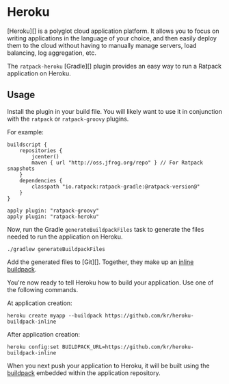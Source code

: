 # Heroku

[Heroku][] is a polyglot cloud application platform.  It allows you to focus on writing applications in the language of your choice, and then easily deploy them to the cloud without having to manually manage servers, load balancing, log aggregation, etc.

The `ratpack-heroku` [Gradle][] plugin provides an easy way to run a Ratpack application on Heroku.

## Usage

Install the plugin in your build file.  You will likely want to use it in conjunction with the `ratpack` or `ratpack-groovy` plugins.

For example:

```language-groovy gradle
buildscript {
    repositories {
        jcenter()
        maven { url "http://oss.jfrog.org/repo" } // For Ratpack snapshots
    }
    dependencies {
        classpath "io.ratpack:ratpack-gradle:@ratpack-version@"
    }
}

apply plugin: "ratpack-groovy"
apply plugin: "ratpack-heroku"
```

Now, run the Gradle `generateBuildpackFiles` task to generate the files needed to run the application on Heroku.

```language-bash
./gradlew generateBuildpackFiles
```

Add the generated files to [Git][].  Together, they make up an [inline buildpack](https://github.com/kr/heroku-buildpack-inline).

You're now ready to tell Heroku how to build your application.  Use one of the following commands.

At application creation:

```language-bash
heroku create myapp --buildpack https://github.com/kr/heroku-buildpack-inline
```

After application creation:

```language-bash
heroku config:set BUILDPACK_URL=https://github.com/kr/heroku-buildpack-inline
```

When you next push your application to Heroku, it will be built using the [buildpack](https://devcenter.heroku.com/articles/buildpacks) embedded within the application repository.
